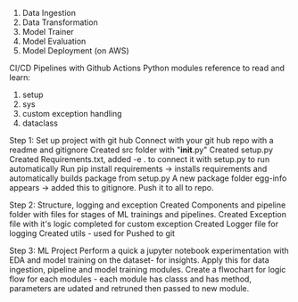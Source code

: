 1. Data Ingestion
2. Data Transformation
3. Model Trainer
4. Model Evaluation
5. Model Deployment (on AWS)

CI/CD Pipelines with Github Actions
Python modules reference to read and learn:
1. setup
2. sys
3. custom exception handling
4. dataclass

Step 1: Set up project with git hub
Connect with your git hub repo with a readme and gitignore
Created src folder with "__init__.py"
Created setup.py
Created Requirements.txt, added -e . to connect it with setup.py to run automatically
Run pip install requirements -> installs requirements and automatically builds package from setup.py
A new package folder egg-info appears -> added this to gitignore.
Push it to all to repo.

Step 2: Structure, logging and exception
Created Components and pipeline folder with files for stages of ML trainings and pipelines.
Created Exception file with it's logic completed for custom exception
Created Logger file for logging
Created utils - used for
Pushed to git

Step 3: ML Project
Perform a quick a jupyter notebook experimentation with EDA and model training on the dataset- for insights. 
Apply this for data ingestion, pipeline and model training modules.
Create a flwochart for logic flow for each modules - each module has classs and has method, parameters are udated and retruned then passed to new module.

